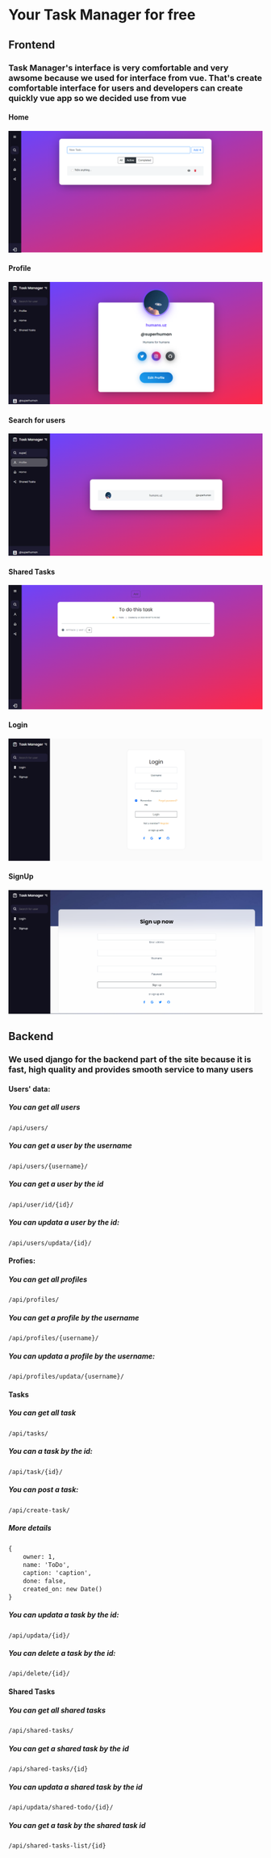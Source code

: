 # Your Task Manager for free

## Frontend
### Task Manager's interface is very comfortable and very awsome because we used for interface from vue. That's create comfortable interface for users and developers can create quickly vue app so we decided use from vue

#### Home
![home](<static/screenshots/Skrinshot 2023-09-06 184638.png>)
#### Profile
![profile](<static/screenshots/Skrinshot 2023-09-06 184727.png>)
#### Search for users
![search](<static/screenshots/Skrinshot 2023-09-06 185106.png>)
#### Shared Tasks
![sharedtasks](<static/screenshots/Skrinshot 2023-09-06 185047.png>)
#### Login
![login](<static/screenshots/Skrinshot 2023-09-06 185407.png>)
#### SignUp
![signup](<static/screenshots/Skrinshot 2023-09-06 185424.png>)

## Backend
### We used django for the backend part of the site because it is fast, high quality and provides smooth service to many users

#### Users' data:
##### You can get all users
    /api/users/

##### You can get a user by the username
    /api/users/{username}/

##### You can get a user by the id
    /api/user/id/{id}/
    
##### You can updata a user by the id:
    /api/users/updata/{id}/

#### Profies:

##### You can get all profiles
    /api/profiles/

##### You can get a profile by the username
    /api/profiles/{username}/

##### You can updata a profile by the username:
    /api/profiles/updata/{username}/

#### Tasks

##### You can get all task
    /api/tasks/

##### You can a task by the id:
    /api/task/{id}/

##### You can post a task:
    /api/create-task/

##### More details
    {
        owner: 1,
        name: 'ToDo',
        caption: 'caption',
        done: false,
        created_on: new Date()
    }

##### You can updata a task by the id:
    /api/updata/{id}/

##### You can delete a task by the id:
    /api/delete/{id}/

#### Shared Tasks

##### You can get all shared tasks
    /api/shared-tasks/

##### You can get a shared task by the id
    /api/shared-tasks/{id}

##### You can updata a shared task by the id
    /api/updata/shared-todo/{id}/

##### You can get a task by the shared task id
    /api/shared-tasks-list/{id}